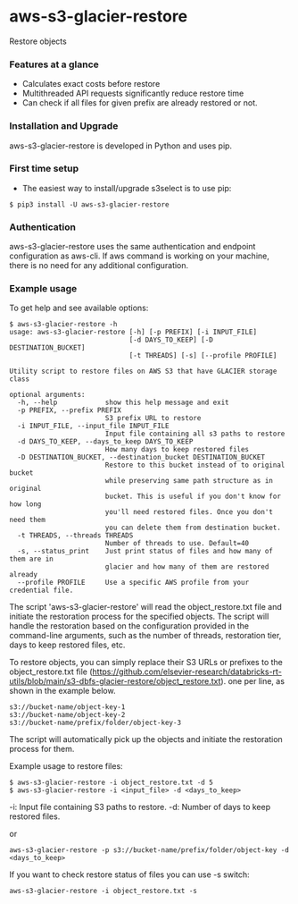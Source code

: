 # aws-s3-glacier-restore
Restore objects

### Features at a glance
- Calculates exact costs before restore
- Multithreaded API requests significantly reduce restore time
- Can check if all files for given prefix are already restored or not.

### Installation and Upgrade
aws-s3-glacier-restore is developed in Python and uses pip.
### First time setup
- The easiest way to install/upgrade s3select is to use pip:
```
$ pip3 install -U aws-s3-glacier-restore
```
### Authentication
aws-s3-glacier-restore uses the same authentication and endpoint configuration as aws-cli. If aws command is working on your machine, there is no need for any additional configuration.

### Example usage
To get help and see available options:
```
$ aws-s3-glacier-restore -h
usage: aws-s3-glacier-restore [-h] [-p PREFIX] [-i INPUT_FILE]
                              [-d DAYS_TO_KEEP] [-D DESTINATION_BUCKET]
                              [-t THREADS] [-s] [--profile PROFILE]

Utility script to restore files on AWS S3 that have GLACIER storage class

optional arguments:
  -h, --help            show this help message and exit
  -p PREFIX, --prefix PREFIX
                        S3 prefix URL to restore
  -i INPUT_FILE, --input_file INPUT_FILE
                        Input file containing all s3 paths to restore
  -d DAYS_TO_KEEP, --days_to_keep DAYS_TO_KEEP
                        How many days to keep restored files
  -D DESTINATION_BUCKET, --destination_bucket DESTINATION_BUCKET
                        Restore to this bucket instead of to original bucket
                        while preserving same path structure as in original
                        bucket. This is useful if you don't know for how long
                        you'll need restored files. Once you don't need them
                        you can delete them from destination bucket.
  -t THREADS, --threads THREADS
                        Number of threads to use. Default=40
  -s, --status_print    Just print status of files and how many of them are in
                        glacier and how many of them are restored already
  --profile PROFILE     Use a specific AWS profile from your credential file.
  ```


The script 'aws-s3-glacier-restore' will read the object_restore.txt file and initiate the restoration process for the specified objects. The script will handle the restoration based on the configuration provided in the command-line arguments, such as the number of threads, restoration tier, days to keep restored files, etc.

To restore objects, you can simply replace their S3 URLs or prefixes to the object_restore.txt file (https://github.com/elsevier-research/databricks-rt-utils/blob/main/s3-dbfs-glacier-restore/object_restore.txt). one per line, as shown in the example below.
```
s3://bucket-name/object-key-1
s3://bucket-name/object-key-2
s3://bucket-name/prefix/folder/object-key-3
```
The script will automatically pick up the objects and initiate the restoration process for them.
  
Example usage to restore files:
```
$ aws-s3-glacier-restore -i object_restore.txt -d 5
$ aws-s3-glacier-restore -i <input_file> -d <days_to_keep>
```
-i: Input file containing S3 paths to restore.
-d: Number of days to keep restored files.

or
```
aws-s3-glacier-restore -p s3://bucket-name/prefix/folder/object-key -d <days_to_keep>
```

If you want to check restore status of files you can use -s switch:
```
aws-s3-glacier-restore -i object_restore.txt -s
```
